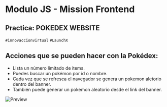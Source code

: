 # Modulo JS - Mission Frontend
## Practica: POKEDEX WEBSITE
`#innovaccionvirtual` `#LaunchX`
## Acciones que se pueden hacer con  la Pokédex:
- Lista un número limitado de items.
- Puedes buscar un pokémon por id o nombre.
- Cada vez que se refresca el navegador se genera un pokemon aletorio dentro del banner.
- También puede generar un pokemon aleatorio desde el link del banner.

![Preview](https://repository-images.githubusercontent.com/469884547/d290965b-1f7a-4e75-b51e-209c9dcad924)
